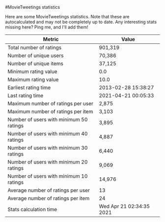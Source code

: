 #MovieTweetings statistics

Here are some MovieTweetings statistics. Note that these are autocalculated and may not be completely up to date. Any interesting stats missing here? Ping me, and I'll add them!

Metric | Value
--- | ---
Total number of ratings                 | 901,319
Number of unique users                  | 70,386
Number of unique items                  | 37,125
Minimum rating value                    | 0.0
Maximum rating value                    | 10.0
Earliest rating time                    | 2013-02-28 15:38:27
Last rating time                        | 2021-04-21 00:05:33
Maximum number of ratings per user      | 2,875
Maximum number of ratings per item      | 3,103
Number of users with minimum 50 ratings | 3,895
Number of users with minimum 40 ratings | 4,887
Number of users with minimum 30 ratings | 6,440
Number of users with minimum 20 ratings | 9,069
Number of users with minimum 10 ratings | 14,976
Average number of ratings per user      | 13
Average number of ratings per item      | 24
Stats calculation time                  | Wed Apr 21 02:34:35 2021

